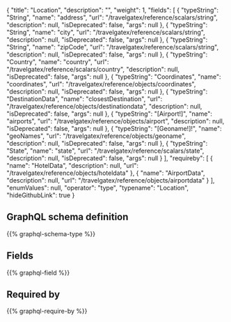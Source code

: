 {
  "title": "Location",
  "description": "",
  "weight": 1,
  "fields": [
    {
      "typeString": "String",
      "name": "address",
      "url": "/travelgatex/reference/scalars/string",
      "description": null,
      "isDeprecated": false,
      "args": null
    },
    {
      "typeString": "String",
      "name": "city",
      "url": "/travelgatex/reference/scalars/string",
      "description": null,
      "isDeprecated": false,
      "args": null
    },
    {
      "typeString": "String",
      "name": "zipCode",
      "url": "/travelgatex/reference/scalars/string",
      "description": null,
      "isDeprecated": false,
      "args": null
    },
    {
      "typeString": "Country",
      "name": "country",
      "url": "/travelgatex/reference/scalars/country",
      "description": null,
      "isDeprecated": false,
      "args": null
    },
    {
      "typeString": "Coordinates",
      "name": "coordinates",
      "url": "/travelgatex/reference/objects/coordinates",
      "description": null,
      "isDeprecated": false,
      "args": null
    },
    {
      "typeString": "DestinationData",
      "name": "closestDestination",
      "url": "/travelgatex/reference/objects/destinationdata",
      "description": null,
      "isDeprecated": false,
      "args": null
    },
    {
      "typeString": "[Airport!]",
      "name": "airports",
      "url": "/travelgatex/reference/objects/airport",
      "description": null,
      "isDeprecated": false,
      "args": null
    },
    {
      "typeString": "[Geoname!]!",
      "name": "geoNames",
      "url": "/travelgatex/reference/objects/geoname",
      "description": null,
      "isDeprecated": false,
      "args": null
    },
    {
      "typeString": "State",
      "name": "state",
      "url": "/travelgatex/reference/scalars/state",
      "description": null,
      "isDeprecated": false,
      "args": null
    }
  ],
  "requireby": [
    {
      "name": "HotelData",
      "description": null,
      "url": "/travelgatex/reference/objects/hoteldata"
    },
    {
      "name": "AirportData",
      "description": null,
      "url": "/travelgatex/reference/objects/airportdata"
    }
  ],
  "enumValues": null,
  "operator": "type",
  "typename": "Location",
  "hideGithubLink": true
}
## GraphQL schema definition

{{% graphql-schema-type %}}

## Fields

{{% graphql-field %}}

## Required by

{{% graphql-require-by %}}
